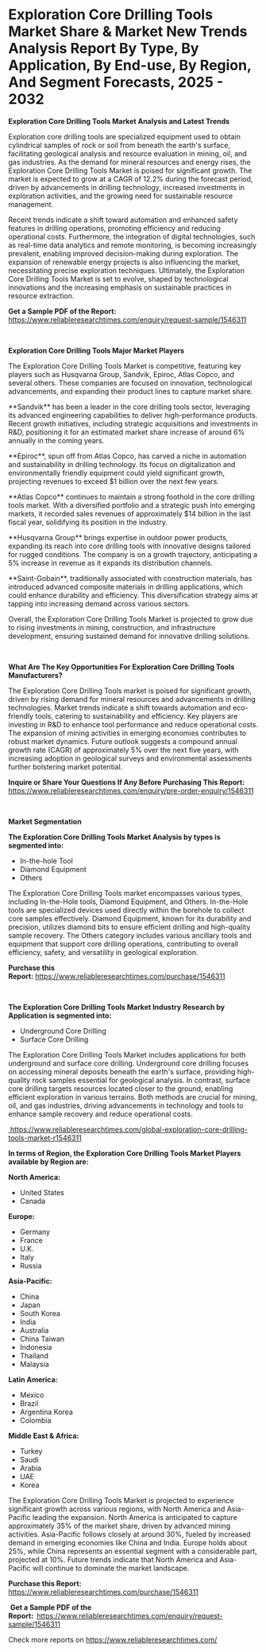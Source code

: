 <p><h1>Exploration Core Drilling Tools Market Share & Market New Trends Analysis Report By Type, By Application, By End-use, By Region, And Segment Forecasts, 2025 - 2032</h1></p><p><strong>Exploration Core Drilling Tools Market Analysis and Latest Trends</strong></p>
<p><p>Exploration core drilling tools are specialized equipment used to obtain cylindrical samples of rock or soil from beneath the earth's surface, facilitating geological analysis and resource evaluation in mining, oil, and gas industries. As the demand for mineral resources and energy rises, the Exploration Core Drilling Tools Market is poised for significant growth. The market is expected to grow at a CAGR of 12.2% during the forecast period, driven by advancements in drilling technology, increased investments in exploration activities, and the growing need for sustainable resource management.</p><p>Recent trends indicate a shift toward automation and enhanced safety features in drilling operations, promoting efficiency and reducing operational costs. Furthermore, the integration of digital technologies, such as real-time data analytics and remote monitoring, is becoming increasingly prevalent, enabling improved decision-making during exploration. The expansion of renewable energy projects is also influencing the market, necessitating precise exploration techniques. Ultimately, the Exploration Core Drilling Tools Market is set to evolve, shaped by technological innovations and the increasing emphasis on sustainable practices in resource extraction.</p></p>
<p><strong>Get a Sample PDF of the Report:&nbsp;</strong> <a href="https://www.reliableresearchtimes.com/enquiry/request-sample/1546311?utm_campaign=2180&utm_medium=2&utm_source=Github&utm_content=ia&utm_term=08042025&utm_id=exploration-core-drilling-tools">https://www.reliableresearchtimes.com/enquiry/request-sample/1546311</a></p>
<p>&nbsp;</p>
<p><strong>Exploration Core Drilling Tools Major Market Players</strong></p>
<p><p>The Exploration Core Drilling Tools Market is competitive, featuring key players such as Husqvarna Group, Sandvik, Epiroc, Atlas Copco, and several others. These companies are focused on innovation, technological advancements, and expanding their product lines to capture market share.</p><p>**Sandvik** has been a leader in the core drilling tools sector, leveraging its advanced engineering capabilities to deliver high-performance products. Recent growth initiatives, including strategic acquisitions and investments in R&D, positioning it for an estimated market share increase of around 6% annually in the coming years.</p><p>**Epiroc**, spun off from Atlas Copco, has carved a niche in automation and sustainability in drilling technology. Its focus on digitalization and environmentally friendly equipment could yield significant growth, projecting revenues to exceed $1 billion over the next few years.</p><p>**Atlas Copco** continues to maintain a strong foothold in the core drilling tools market. With a diversified portfolio and a strategic push into emerging markets, it recorded sales revenues of approximately $14 billion in the last fiscal year, solidifying its position in the industry.</p><p>**Husqvarna Group** brings expertise in outdoor power products, expanding its reach into core drilling tools with innovative designs tailored for rugged conditions. The company is on a growth trajectory, anticipating a 5% increase in revenue as it expands its distribution channels.</p><p>**Saint-Gobain**, traditionally associated with construction materials, has introduced advanced composite materials in drilling applications, which could enhance durability and efficiency. This diversification strategy aims at tapping into increasing demand across various sectors.</p><p>Overall, the Exploration Core Drilling Tools Market is projected to grow due to rising investments in mining, construction, and infrastructure development, ensuring sustained demand for innovative drilling solutions.</p></p>
<p>&nbsp;</p>
<p><strong>What Are The Key Opportunities For Exploration Core Drilling Tools Manufacturers?</strong></p>
<p><p>The Exploration Core Drilling Tools market is poised for significant growth, driven by rising demand for mineral resources and advancements in drilling technologies. Market trends indicate a shift towards automation and eco-friendly tools, catering to sustainability and efficiency. Key players are investing in R&D to enhance tool performance and reduce operational costs. The expansion of mining activities in emerging economies contributes to robust market dynamics. Future outlook suggests a compound annual growth rate (CAGR) of approximately 5% over the next five years, with increasing adoption in geological surveys and environmental assessments further bolstering market potential.</p></p>
<p><strong>Inquire or Share Your Questions If Any Before Purchasing This Report:</strong> <a href="https://www.reliableresearchtimes.com/enquiry/pre-order-enquiry/1546311?utm_campaign=2180&utm_medium=2&utm_source=Github&utm_content=ia&utm_term=08042025&utm_id=exploration-core-drilling-tools">https://www.reliableresearchtimes.com/enquiry/pre-order-enquiry/1546311</a></p>
<p>&nbsp;</p>
<p><strong>Market Segmentation</strong></p>
<p><strong>The Exploration Core Drilling Tools Market Analysis by types is segmented into:</strong></p>
<p><ul><li>In-the-hole Tool</li><li>Diamond Equipment</li><li>Others</li></ul></p>
<p><p>The Exploration Core Drilling Tools market encompasses various types, including In-the-Hole tools, Diamond Equipment, and Others. In-the-Hole tools are specialized devices used directly within the borehole to collect core samples effectively. Diamond Equipment, known for its durability and precision, utilizes diamond bits to ensure efficient drilling and high-quality sample recovery. The Others category includes various ancillary tools and equipment that support core drilling operations, contributing to overall efficiency, safety, and versatility in geological exploration.</p></p>
<p><strong>Purchase this Report:&nbsp;</strong><a href="https://www.reliableresearchtimes.com/purchase/1546311?utm_campaign=2180&utm_medium=2&utm_source=Github&utm_content=ia&utm_term=08042025&utm_id=exploration-core-drilling-tools">https://www.reliableresearchtimes.com/purchase/1546311</a></p>
<p>&nbsp;</p>
<p><strong>The Exploration Core Drilling Tools Market Industry Research by Application is segmented into:</strong></p>
<p><ul><li>Underground Core Drilling</li><li>Surface Core Drilling</li></ul></p>
<p><p>The Exploration Core Drilling Tools Market includes applications for both underground and surface core drilling. Underground core drilling focuses on accessing mineral deposits beneath the earth's surface, providing high-quality rock samples essential for geological analysis. In contrast, surface core drilling targets resources located closer to the ground, enabling efficient exploration in various terrains. Both methods are crucial for mining, oil, and gas industries, driving advancements in technology and tools to enhance sample recovery and reduce operational costs.</p></p>
<p><a href="https://www.reliableresearchtimes.com/global-exploration-core-drilling-tools-market-r1546311?utm_campaign=2180&utm_medium=2&utm_source=Github&utm_content=ia&utm_term=08042025&utm_id=exploration-core-drilling-tools">&nbsp;https://www.reliableresearchtimes.com/global-exploration-core-drilling-tools-market-r1546311</a></p>
<p><strong>In terms of Region, the Exploration Core Drilling Tools Market Players available by Region are:</strong></p>
<p>
    <p> <strong> North America: </strong>
        <ul>
            <li>United States</li>
            <li>Canada</li>
        </ul>
        </p> 
    <p> <strong> Europe: </strong>
        <ul>
            <li>Germany</li>
            <li>France</li>
            <li>U.K.</li>
            <li>Italy</li>
            <li>Russia</li>
        </ul>
        </p> 
    <p> <strong> Asia-Pacific: </strong>
        <ul>
            <li>China</li>
            <li>Japan</li>
            <li>South Korea</li>
            <li>India</li>
            <li>Australia</li>
            <li>China Taiwan</li>
            <li>Indonesia</li>
            <li>Thailand</li>
            <li>Malaysia</li>
        </ul>
        </p> 
    <p> <strong> Latin America: </strong>
        <ul>
            <li>Mexico</li>
            <li>Brazil</li>
            <li>Argentina Korea</li>
            <li>Colombia</li>
        </ul>
        </p> 
    <p> <strong> Middle East & Africa: </strong>
        <ul>
            <li>Turkey</li>
            <li>Saudi</li>
            <li>Arabia</li>
            <li>UAE</li>
            <li>Korea</li>
        </ul>
    </p>
    </p>
<p><p>The Exploration Core Drilling Tools Market is projected to experience significant growth across various regions, with North America and Asia-Pacific leading the expansion. North America is anticipated to capture approximately 35% of the market share, driven by advanced mining activities. Asia-Pacific follows closely at around 30%, fueled by increased demand in emerging economies like China and India. Europe holds about 25%, while China represents an essential segment with a considerable part, projected at 10%. Future trends indicate that North America and Asia-Pacific will continue to dominate the market landscape.</p></p>
<p><strong>Purchase this Report: </strong><a href="https://www.reliableresearchtimes.com/purchase/1546311?utm_campaign=2180&utm_medium=2&utm_source=Github&utm_content=ia&utm_term=08042025&utm_id=exploration-core-drilling-tools">https://www.reliableresearchtimes.com/purchase/1546311</a></p>
<p>&nbsp;<strong>Get a Sample PDF of the Report:&nbsp;&nbsp;</strong><a href="https://www.reliableresearchtimes.com/enquiry/request-sample/1546311?utm_campaign=2180&utm_medium=2&utm_source=Github&utm_content=ia&utm_term=08042025&utm_id=exploration-core-drilling-tools">https://www.reliableresearchtimes.com/enquiry/request-sample/1546311</a></p>
<p><strong></strong></p>
<p>Check more reports on <a href="https://www.reliableresearchtimes.com/?utm_campaign=2180&utm_medium=2&utm_source=Github&utm_content=ia&utm_term=08042025&utm_id=exploration-core-drilling-tools">https://www.reliableresearchtimes.com/</a></p>